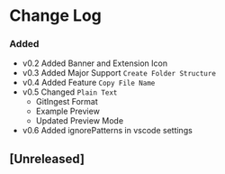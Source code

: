 # Change Log

### Added
- v0.2 Added Banner and Extension Icon
- v0.3 Added Major Support `Create Folder Structure`
- v0.4 Added Feature `Copy File Name`
- v0.5 Changed `Plain Text`
    - GitIngest Format
    - Example Preview
    - Updated Preview Mode
- v0.6 Added ignorePatterns in vscode settings

## [Unreleased]